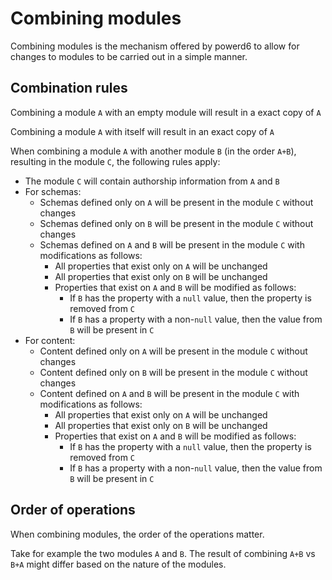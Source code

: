 # Combining modules

Combining modules is the mechanism offered by powerd6 to allow for changes to
 modules to be carried out in a simple manner.

## Combination rules

Combining a module `A` with an empty module will result in a exact copy of `A`

Combining a module `A` with itself will result in an exact copy of `A`

When combining a module `A` with another module `B` (in the order `A+B`),
 resulting in the module `C`, the following rules apply:

- The module `C` will contain authorship information from `A` and `B`
- For schemas:
  - Schemas defined only on `A` will be present in the module `C` without changes
  - Schemas defined only on `B` will be present in the module `C` without changes
  - Schemas defined on `A` and `B` will be present in the module `C` with
     modifications as follows:
    - All properties that exist only on `A` will be unchanged
    - All properties that exist only on `B` will be unchanged
    - Properties that exist on `A` and `B` will be modified as follows:
      - If `B` has the property with a `null` value, then the property is
         removed from `C`
      - If `B` has a property with a non-`null` value, then the value from `B`
         will be present in `C`
- For content:
  - Content defined only on `A` will be present in the module `C` without changes
  - Content defined only on `B` will be present in the module `C` without changes
  - Content defined on `A` and `B` will be present in the module `C` with
     modifications as follows:
    - All properties that exist only on `A` will be unchanged
    - All properties that exist only on `B` will be unchanged
    - Properties that exist on `A` and `B` will be modified as follows:
      - If `B` has the property with a `null` value, then the property is removed
         from `C`
      - If `B` has a property with a non-`null` value, then the value from `B`
         will be present in `C`

## Order of operations

When combining modules, the order of the operations matter.

Take for example the two modules `A` and `B`. The result of combining `A+B` vs
 `B+A` might differ based on the nature of the modules.
